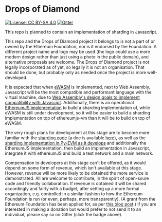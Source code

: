 # Drops of Diamond

[![License: CC BY-SA 4.0](https://img.shields.io/badge/License-CC%20BY--SA%204.0-lightgrey.svg)](https://creativecommons.org/licenses/by-nc/4.0/)
[![Gitter](https://badges.gitter.im/Join%20Chat.svg)](https://gitter.im/Drops-of-Diamond/Lobby?utm_source=badge&utm_medium=badge&utm_campaign=pr-badge&utm_content=badge)

This repo is planned to contain an implementation of sharding in Javascript.

This repo and the Drops of Diamond project it belongs to is not a part of or owned by the Ethereum Foundation, nor is it endorsed by the Foundation. A different project name and logo may be used (the logo could use a more modern design rather than just using a photo in the public domain), and alternative proposals are welcome. The Drops of Diamond project is not legally incorporated as of yet, so legally it is not an organisation. That should be done, but probably only as needed once the project is more well-developed.

It is expected that when [eWASM](https://github.com/ewasm/design) is implemented, next to Web Assembly, Javascript will be the most compatible and performant language with the virtual machine, due to [Web Assembly's design goals to implement compatibility with Javascipt](https://github.com/WebAssembly/design/blob/master/HighLevelGoals.md). Additionally, there is an operational [EthereumJS implementation](https://github.com/ethereumjs/ethereumjs-vm) to build a sharding implementation of, while eWASM is still under development, so it will be easier to build a sharding implementation on top of ethereumjs-vm than it will be to build on top of eWASM.

The very rough plans for development at this stage are to become more familiar with the [sharding code](https://github.com/ethereum/sharding) (a doc is available [here](https://github.com/ethereum/sharding/blob/develop/docs/doc.md)), as well as the [sharding implementation in Py-EVM as it develops](https://github.com/ethereum/py-evm/tree/sharding) and additionally the EthereumJS implementation, then build an implementation in Javascript, integrate it with ethereumJS and build a test network and a main network.

Compensation to developers at this stage can't be offered, as it would depend on some form of revenue, which isn't available at this stage. However, revenue will be more likely to be obtained the more service is demonstrated. All are welcome to contribute, in the spirit of open-soure code and friendly collaboration. If revenue is obtained it will be shared accordingly and fairly with a budget, after setting up a more formal organization, e.g. controlled in a similar fashion to how the Ethereum Foundation is run (or even, perhaps, more transparently). (A grant from the Ethereum Foundation has been applied for, as per [this blog post](https://blog.ethereum.org/2018/01/02/ethereum-scalability-research-development-subsidy-programs/).) If you are interested in making a donation but would prefer to not send it to an individual, please say so on Gitter (click the badge above).
